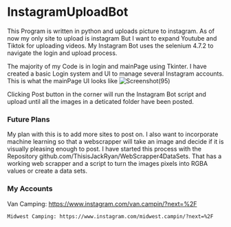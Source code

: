 # InstagramUploadBot
This Program is written in python and uploads picture to instagram. As of now my only site to upload is instagram But I want to expand Youtube and Tiktok for uploading videos. My Instagram Bot uses the selenium 4.7.2 to navigate the login and upload process.

The majority of my Code is in login and mainPage using Tkinter. I have created a basic Login system and UI to manage several Instagram accounts.
This is what the mainPage UI looks like
![Screenshot(95)](https://user-images.githubusercontent.com/104151631/207208621-42d7c1a3-fd98-4a83-aa93-937e010ab441.png)

Clicking Post button in the corner will run the Instagram Bot script and upload until all the images in a deticated folder have been posted. 


### Future Plans
  My plan with this is to add more sites to post on. I also want to incorporate machine learning so that a webscrapper will take an image and decide if it is visually pleasing enough to post. I have started this process with the Repository github.com/ThisisJackRyan/WebScrapper4DataSets. That has a working web scrapper and a script to turn the images pixels into RGBA values or create a data sets.
  
  
  ### My Accounts 
 
 Van Camping: https://www.instagram.com/van.campin/?next=%2F 
 
    Midwest Camping: https://www.instagram.com/midwest.campin/?next=%2F 


